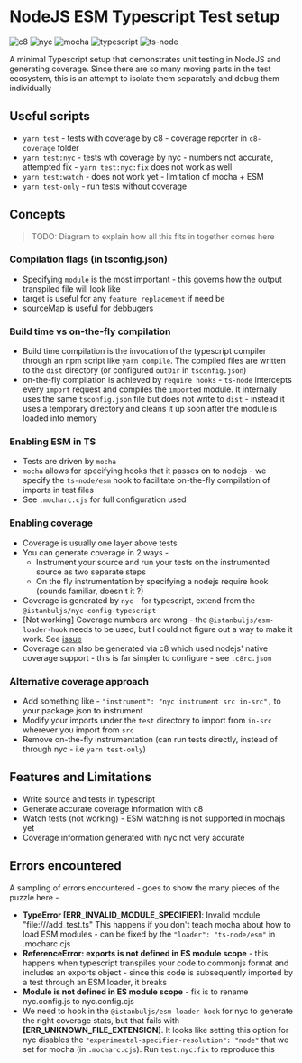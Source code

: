 # NodeJS ESM Typescript Test setup

![c8](https://img.shields.io/badge/c8-green)
![nyc](https://img.shields.io/badge/nyc-blue)
![mocha](https://img.shields.io/badge/mocha-yellow)
![typescript](https://img.shields.io/badge/typescript-red)
![ts-node](https://img.shields.io/badge/ts--node-orange)

A minimal Typescript setup that demonstrates unit testing in NodeJS and generating coverage.  Since there are so 
many moving parts in the test ecosystem, this is an attempt to isolate them separately and debug them individually

## Useful scripts

* `yarn test` - tests with coverage by c8 - coverage reporter in `c8-coverage` folder
* `yarn test:nyc` - tests wth coverage by nyc - numbers not accurate, attempted fix - `yarn test:nyc:fix` does not work as well
* `yarn test:watch` - does not work yet - limitation of mocha + ESM
* `yarn test-only` - run tests without coverage
## Concepts

> TODO: Diagram to explain how all this fits in together comes here

### Compilation flags (in tsconfig.json)

* Specifying `module` is the most important - this governs how the output transpiled file will look like
* target is useful for any `feature replacement` if need be
* sourceMap is useful for debbugers
### Build time vs on-the-fly compilation

* Build time compilation is the invocation of the typescript compiler through an npm script like `yarn compile`.  The compiled
files are written  to the `dist` directory (or configured `outDir` in `tsconfig.json`)
* on-the-fly compilation is achieved by `require hooks` - `ts-node` intercepts every `import` request and compiles the `imported` module.  It internally
uses the same `tsconfig.json` file but does not write to `dist` - instead it uses a temporary directory and cleans it up soon after the module is loaded
into memory

### Enabling ESM in TS

* Tests are driven by `mocha`
* `mocha` allows for specifying hooks that it passes on to nodejs - we specify the `ts-node/esm` hook to facilitate on-the-fly compilation of imports in test files
* See `.mocharc.cjs` for full configuration used

### Enabling coverage

* Coverage is usually one layer above tests
* You can generate coverage in 2 ways - 
    * Instrument your source and run your tests on the instrumented source as two separate steps
    * On the fly instrumentation by specifying a nodejs require hook (sounds familiar, doesn't it ?)
* Coverage is generated by `nyc` - for typescript, extend from the `@istanbuljs/nyc-config-typescript`
* [Not working] Coverage numbers are wrong - the `@istanbuljs/esm-loader-hook` needs to be used, but I could not figure out
a way to make it work.  See [issue]()
* Coverage can also be generated via c8 which used nodejs' native coverage support - this is far simpler
to configure - see `.c8rc.json`
### Alternative coverage approach

* Add something like - `"instrument": "nyc instrument src in-src",` to your package.json to instrument
* Modify your imports under the `test` directory to import from `in-src` wherever you import from `src`
* Remove on-the-fly instrumentation (can run tests directly, instead of through nyc - i.e `yarn test-only`)

## Features and Limitations

* Write source and tests in typescript
* Generate accurate coverage information with c8
* Watch tests (not working) - ESM watching is not supported in mochajs yet
* Coverage information generated with nyc not very accurate
## Errors encountered

A sampling of errors encountered - goes to show the many pieces of the puzzle here - 

* **TypeError [ERR_INVALID_MODULE_SPECIFIER]**: Invalid module "file:///add_test.ts" 
This happens if you don't teach mocha about how to load ESM modules - can be fixed  by the `"loader": "ts-node/esm"` in .mocharc.cjs
* **ReferenceError: exports is not defined in ES module scope** - this happens when typescript transpiles your code to commonjs format and includes an exports object - since this code is subsequently imported by a test through an ESM loader, it breaks
* **Module is not defined in ES module scope** - fix is to rename nyc.config.js to nyc.config.cjs
* We need to hook in the `@istanbuljs/esm-loader-hook` for nyc to generate the right coverage stats, but
that fails with **[ERR_UNKNOWN_FILE_EXTENSION]**.  It looks like setting this option for nyc disables the `"experimental-specifier-resolution": "node"` that we set for mocha (in `.mocharc.cjs`).  Run `test:nyc:fix` to reproduce this
